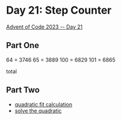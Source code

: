 # Day 21: Step Counter

[Advent of Code 2023 -- Day 21](https://adventofcode.com/2023/day/21)


## Part One


64 = 3746
65 = 3889
100 = 6829
101 = 6865

total


## Part Two

- [quadratic fit calculation](https://www.wolframalpha.com/input?i=quadratic+fit+calculator+%7B0%2C+3889%7D%2C+%7B1%2C34504%7D%2C+%7B2%2C95591%7D%7D)
- [solve the quadratic](https://www.wolframalpha.com/input?i=solve+3889+%2B+15379+x++%2B+15236+x%5E2+with+x%3D202300)
